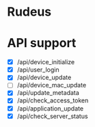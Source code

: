 # Rudeus


# API support

- [x] /api/device_initialize
- [x] /api/user_login
- [x] /api/device_update
- [ ] /api/device_mac_update
- [x] /api/update_metadata
- [x] /api/check_access_token
- [x] /api/application_update
- [x] /api/check_server_status

